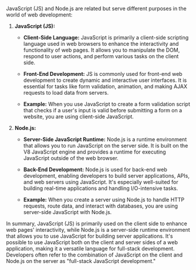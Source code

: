 JavaScript (JS) and Node.js are related but serve different purposes in the world of web development:

1. **JavaScript (JS):**
   
   - **Client-Side Language:** JavaScript is primarily a client-side scripting language used in web browsers to enhance the interactivity and functionality of web pages. It allows you to manipulate the DOM, respond to user actions, and perform various tasks on the client side.

   - **Front-End Development:** JS is commonly used for front-end web development to create dynamic and interactive user interfaces. It is essential for tasks like form validation, animation, and making AJAX requests to load data from servers.

   - **Example:** When you use JavaScript to create a form validation script that checks if a user's input is valid before submitting a form on a website, you are using client-side JavaScript.

2. **Node.js:**
   
   - **Server-Side JavaScript Runtime:** Node.js is a runtime environment that allows you to run JavaScript on the server side. It is built on the V8 JavaScript engine and provides a runtime for executing JavaScript outside of the web browser.

   - **Back-End Development:** Node.js is used for back-end web development, enabling developers to build server applications, APIs, and web servers using JavaScript. It's especially well-suited for building real-time applications and handling I/O-intensive tasks.

   - **Example:** When you create a server using Node.js to handle HTTP requests, route data, and interact with databases, you are using server-side JavaScript with Node.js.

In summary, JavaScript (JS) is primarily used on the client side to enhance web pages' interactivity, while Node.js is a server-side runtime environment that allows you to use JavaScript for building server applications. It's possible to use JavaScript both on the client and server sides of a web application, making it a versatile language for full-stack development. Developers often refer to the combination of JavaScript on the client and Node.js on the server as "full-stack JavaScript development."